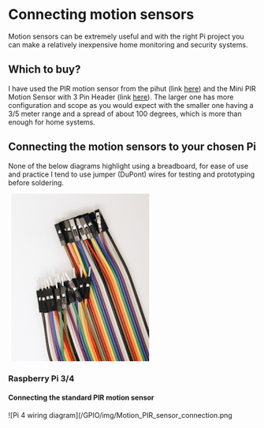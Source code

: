 # Connecting motion sensors

Motion sensors can be extremely useful and with the right Pi project you can make a relatively inexpensive home monitoring and security systems.

## Which to buy?

I have used the PIR motion sensor from the pihut (link [here](https://thepihut.com/products/pir-motion-sensor-module)) and the Mini PIR Motion Sensor with 3 Pin Header (link [here](https://thepihut.com/products/breadboard-friendly-mini-pir-motion-sensor-with-3-pin-header)). The larger one has more configuration and scope as you would expect with the smaller one having a 3/5 meter range and a spread of about 100 degrees, which is more than enough for home systems.

## Connecting the motion sensors to your chosen Pi

None of the below diagrams highlight using a breadboard, for ease of use and practice I tend to use jumper (DuPont) wires for testing and prototyping before soldering.

![jumper cables](/GPIO/img/jumper_wires.png)

### Raspberry Pi 3/4

#### Connecting the standard PIR motion sensor

![Pi 4 wiring diagram](/GPIO/img/Motion_PIR_sensor_connection.png
